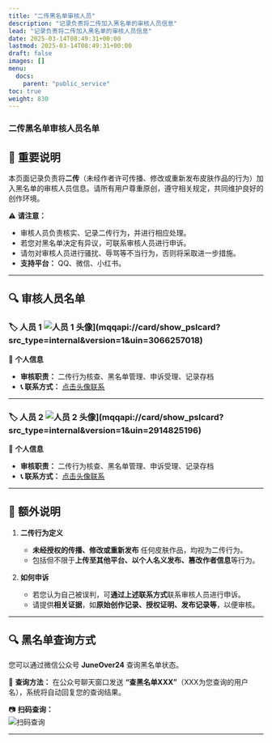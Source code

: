 ```yaml
---
title: "二传黑名单审核人员"
description: "记录负责将二传加入黑名单的审核人员信息"
lead: "记录负责将二传加入黑名单的审核人员信息"
date: 2025-03-14T08:49:31+00:00
lastmod: 2025-03-14T08:49:31+00:00
draft: false
images: []
menu:
  docs:
    parent: "public_service"
toc: true
weight: 830
---
```


### 二传黑名单审核人员名单

## 📌 重要说明  

本页面记录负责将**二传**（未经作者许可传播、修改或重新发布皮肤作品的行为）加入黑名单的审核人员信息。请所有用户尊重原创，遵守相关规定，共同维护良好的创作环境。  

⚠ **请注意：**  

- 审核人员负责核实、记录二传行为，并进行相应处理。  
- 若您对黑名单决定有异议，可联系审核人员进行申诉。  
- 请勿对审核人员进行骚扰、辱骂等不当行为，否则将采取进一步措施。  
- **支持平台：** QQ、微信、小红书。  

---

## 🔍 审核人员名单  

### 🏷️ 人员 1  ![人员 1 头像](http://q1.qlogo.cn/g?b=qq&nk=3066257018&s=100)](mqqapi://card/show_pslcard?src_type=internal&version=1&uin=3066257018)

👤 **个人信息**  

- **审核职责：** 二传行为核查、黑名单管理、申诉受理、记录存档  
- **📞 联系方式：** [点击头像联系](mqqapi://card/show_pslcard?src_type=internal&version=1&uin=3066257018)  

---

### 🏷️ 人员 2  ![人员 2 头像](http://q1.qlogo.cn/g?b=qq&nk=2914825196&s=100)](mqqapi://card/show_pslcard?src_type=internal&version=1&uin=2914825196)

👤 **个人信息**  

- **审核职责：** 二传行为核查、黑名单管理、申诉受理、记录存档  
- **📞 联系方式：** [点击头像联系](mqqapi://card/show_pslcard?src_type=internal&version=1&uin=2914825196)

---

## 📖 额外说明  

1. **二传行为定义**  
   - **未经授权的传播、修改或重新发布** 任何皮肤作品，均视为二传行为。  
   - 包括但不限于**上传至其他平台、以个人名义发布、篡改作者信息**等行为。  

2. **如何申诉**  
   - 若您认为自己被误判，可**通过上述联系方式**联系审核人员进行申诉。  
   - 请提供**相关证据**，如**原始创作记录、授权证明、发布记录等**，以便审核。  

---

## 🔍 黑名单查询方式  

您可以通过微信公众号 **JuneOver24** 查询黑名单状态。  

📩 **查询方法：** 在公众号聊天窗口发送 **“查黑名单XXX”**（XXX为您查询的用户名），系统将自动回复您的查询结果。  

📷 **扫码查询：**  
![扫码查询](http://skin.gushao.club/WXJuneOver24.png)  

---
